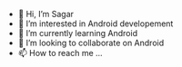 - 👋 Hi, I’m Sagar 
- 👀 I’m interested in Android developement 
- 🌱 I’m currently learning Android 
- 💞️ I’m looking to collaborate on Android
- 📫 How to reach me ...

<!---
shindesagar201/shindesagar201 is a ✨ special ✨ repository because its `README.md` (this file) appears on your GitHub profile.
You can click the Preview link to take a look at your changes.
--->
